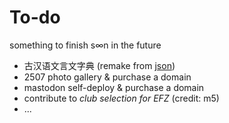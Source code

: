 # To-do
something to finish s∞n in the future

- 古汉语文言文字典 (remake from [json](https://raw.githubusercontent.com/lwl5219/ancient_chinese/master/dict/out_file/ancient_chinese.json))
- 2507 photo gallery & purchase a domain
- mastodon self-deploy & purchase a domain
- contribute to *club selection for EFZ* (credit: m5)
- ...
